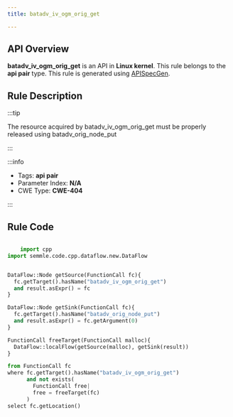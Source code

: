 ```yaml
---
title: batadv_iv_ogm_orig_get

---
```



## API Overview
**batadv_iv_ogm_orig_get** is an API in **Linux kernel**. This rule belongs to the **api pair** type. This rule is generated using [APISpecGen](../../tools/APISpecGen).
## Rule Description

:::tip

The resource acquired by batadv_iv_ogm_orig_get must be properly released using batadv_orig_node_put

:::

:::info

- Tags: **api pair**
- Parameter Index: **N/A**
- CWE Type: **CWE-404**

:::

## Rule Code
```python

    import cpp
import semmle.code.cpp.dataflow.new.DataFlow


DataFlow::Node getSource(FunctionCall fc){
  fc.getTarget().hasName("batadv_iv_ogm_orig_get")
  and result.asExpr() = fc
}

DataFlow::Node getSink(FunctionCall fc){
  fc.getTarget().hasName("batadv_orig_node_put")
  and result.asExpr() = fc.getArgument(0)
}

FunctionCall freeTarget(FunctionCall malloc){
  DataFlow::localFlow(getSource(malloc), getSink(result))
}

from FunctionCall fc
where fc.getTarget().hasName("batadv_iv_ogm_orig_get")
      and not exists(
        FunctionCall free| 
        free = freeTarget(fc)
      )
select fc.getLocation()

    
```